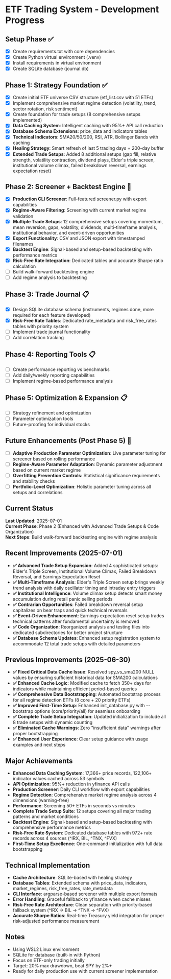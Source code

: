 # ETF Trading System - Development Progress

## Setup Phase ✅
- [x] Create requirements.txt with core dependencies
- [x] Create Python virtual environment (.venv) 
- [x] Install requirements in virtual environment
- [x] Create SQLite database (journal.db)

## Phase 1: Strategy Foundation ✅
- [x] Create initial ETF universe CSV structure (etf_list.csv with 51 ETFs)
- [x] Implement comprehensive market regime detection (volatility, trend, sector rotation, risk sentiment)
- [x] Create foundation for trade setups (8 comprehensive setups implemented)
- [x] **Data Caching System**: Intelligent caching with 95%+ API call reduction
- [x] **Database Schema Extensions**: price_data and indicators tables
- [x] **Technical Indicators**: SMA20/50/200, RSI, ATR, Bollinger Bands with caching
- [x] **Healing Strategy**: Smart refresh of last 5 trading days + 200-day buffer
- [x] **Extended Trade Setups**: Added 8 additional setups (gap fill, relative strength, volatility contraction, dividend plays, Elder's triple screen, institutional volume climax, failed breakdown reversal, earnings expectation reset)

## Phase 2: Screener + Backtest Engine 🔄
- [x] **Production CLI Screener**: Full-featured screener.py with export capabilities
- [x] **Regime-Aware Filtering**: Screening with current market regime validation
- [x] **Multiple Trade Setups**: 12 comprehensive setups covering momentum, mean reversion, gaps, volatility, dividends, multi-timeframe analysis, institutional behavior, and event-driven opportunities
- [x] **Export Functionality**: CSV and JSON export with timestamped filenames
- [x] **Backtest Engine**: Signal-based and setup-based backtesting with performance metrics
- [x] **Risk-Free Rate Integration**: Dedicated tables and accurate Sharpe ratio calculation
- [ ] Build walk-forward backtesting engine
- [ ] Add regime analysis to backtesting

## Phase 3: Trade Journal 📋
- [x] Design SQLite database schema (instruments, regimes done, more required for each feature developed)
- [x] **Risk-Free Rate Tables**: Dedicated rate_metadata and risk_free_rates tables with priority system
- [ ] Implement trade journal functionality
- [ ] Add correlation tracking

## Phase 4: Reporting Tools 📋
- [ ] Create performance reporting vs benchmarks
- [ ] Add daily/weekly reporting capabilities
- [ ] Implement regime-based performance analysis

## Phase 5: Optimization & Expansion 📋
- [ ] Strategy refinement and optimization
- [ ] Parameter optimization tools
- [ ] Future-proofing for individual stocks

## Future Enhancements (Post Phase 5) 🔮
- [ ] **Adaptive Production Parameter Optimization**: Live parameter tuning for screener based on rolling performance
- [ ] **Regime-Aware Parameter Adaptation**: Dynamic parameter adjustment based on current market regime
- [ ] **Overfitting Prevention Controls**: Statistical significance requirements and stability checks
- [ ] **Portfolio-Level Optimization**: Holistic parameter tuning across all setups and correlations

## Current Status
**Last Updated**: 2025-07-01  
**Current Phase**: Phase 2 (Enhanced with Advanced Trade Setups & Code Organization)  
**Next Steps**: Build walk-forward backtesting engine with regime analysis

## Recent Improvements (2025-07-01)
- **✅ Advanced Trade Setup Expansion**: Added 4 sophisticated setups: Elder's Triple Screen, Institutional Volume Climax, Failed Breakdown Reversal, and Earnings Expectation Reset
- **✅ Multi-Timeframe Analysis**: Elder's Triple Screen setup brings weekly trend analysis with daily oscillator timing and intraday entry triggers
- **✅ Institutional Intelligence**: Volume climax setup detects smart money accumulation during retail panic selling periods
- **✅ Contrarian Opportunities**: Failed breakdown reversal setup capitalizes on bear traps and quick technical reversals
- **✅ Event-Driven Enhancement**: Earnings expectation reset setup trades technical patterns after fundamental uncertainty is removed
- **✅ Code Organization**: Reorganized analysis and testing files into dedicated subdirectories for better project structure
- **✅ Database Schema Updates**: Enhanced setup registration system to accommodate 12 total trade setups with detailed parameters

## Previous Improvements (2025-06-30)
- **✅ Fixed Critical Data Cache Issue**: Resolved spy_vs_sma200 NULL values by ensuring sufficient historical data for SMA200 calculations
- **✅ Enhanced Cache Logic**: Modified cache to fetch 350+ days for indicators while maintaining efficient period-based queries  
- **✅ Comprehensive Data Bootstrapping**: Automated bootstrap process for all regime detection ETFs (8 core + 20 priority ETFs)
- **✅ Improved First-Time Setup**: Enhanced init_database.py with --bootstrap options (core/priority/all) for seamless onboarding
- **✅ Complete Trade Setup Integration**: Updated initialization to include all 8 trade setups with dynamic counting
- **✅ Eliminated Cache Warnings**: Zero "insufficient data" warnings after proper bootstrapping
- **✅ Enhanced User Experience**: Clear setup guidance with usage examples and next steps

## Major Achievements
- **Enhanced Data Caching System**: 17,366+ price records, 122,106+ indicator values cached across 53 symbols
- **API Optimization**: 95%+ reduction in yfinance API calls
- **Production Screener**: Daily CLI workflow with export capabilities
- **Regime Detection**: Comprehensive market regime analysis across 4 dimensions (warning-free)
- **Performance**: Screening 50+ ETFs in seconds vs minutes
- **Complete Trade Setup Suite**: 12 setups covering all major trading patterns and market conditions
- **Backtest Engine**: Signal-based and setup-based backtesting with comprehensive performance metrics
- **Risk-Free Rate System**: Dedicated database tables with 972+ rate records across 4 sources (^IRX, BIL, ^TNX, ^FVX)
- **First-Time Setup Excellence**: One-command initialization with full data bootstrapping

## Technical Implementation
- **Cache Architecture**: SQLite-based with healing strategy
- **Database Tables**: Extended schema with price_data, indicators, market_regimes, risk_free_rates, rate_metadata
- **CLI Interface**: argparse-based screener with multiple export formats
- **Error Handling**: Graceful fallback to yfinance when cache misses
- **Risk-Free Rate Architecture**: Clean separation with priority-based fallback system (^IRX → BIL → ^TNX → ^FVX)
- **Accurate Sharpe Ratios**: Real-time Treasury yield integration for proper risk-adjusted performance measurement

## Notes
- Using WSL2 Linux environment
- SQLite for database (built-in with Python)
- Focus on ETF-only trading initially
- Target: 20% max drawdown, beat SPY by 2%+
- Ready for daily production use with current screener implementation